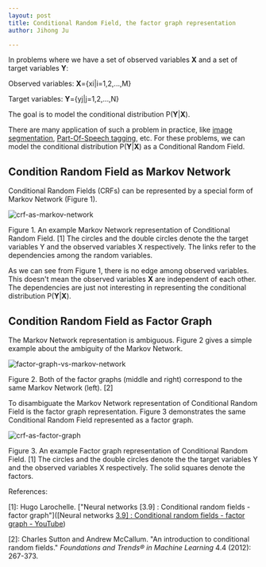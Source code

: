 ```yaml
---
layout: post
title: Conditional Random Field, the factor graph representation
author: Jihong Ju

---
```


In problems where we have a set of observed variables **X** and a set of target variables **Y**: 

Observed variables: **X**={xi|i=1,2,...,M}

Target variables: **Y**={yj|j=1,2,...,N}

The goal is to model the conditional distribution P(**Y**\|**X**). 



There are many application of such a problem in practice, like [image segmentation](https://en.wikipedia.org/wiki/Image_segmentation), [Part-Of-Speech tagging](https://en.wikipedia.org/wiki/Part-of-speech_tagging), etc. For these problems, we can model the conditional distribution P(**Y**\|**X**) as a Conditional Random Field.



## Condition Random Field as Markov Network

Conditional Random Fields (CRFs) can be represented by a special form of Markov Network (Figure 1).

![crf-as-markov-network](https://www.dropbox.com/s/m1fa744wr6uz8i7/crf-as-markov-network.png?dl=1)

Figure 1. An example Markov Network representation of Conditional Random Field. [1] The circles and the double circles denote the the target variables Y and the observed variables X respectively. The links refer to the dependencies among the random variables. 

As we can see from Figure 1, there is no edge among observed variables. This doesn't mean the observed variables **X** are independent of each other. The dependencies are just not interesting in representing the conditional distribution P(**Y**\|**X**).



## Condition Random Field as Factor Graph

The Markov Network representation is ambiguous. Figure 2 gives a simple example about the ambiguity of the Markov Network.

![factor-graph-vs-markov-network](https://www.dropbox.com/s/g5h9szgsx0u0iry/factor-graph-vs-markov-network.png?dl=1)

Figure 2. Both of the factor graphs (middle and right) correspond to the same Markov Network (left). [2]

To disambiguate the Markov Network representation of Conditional Random Field is the factor graph representation. Figure 3 demonstrates the same Conditional Random Field represented as a factor graph.

![crf-as-factor-graph](https://www.dropbox.com/s/uux4f4ye594lcqz/crf-as-factor-graph.png?dl=1)

Figure 3. An example Factor graph representation of Conditional Random Field. [1] The circles and the double circles denote the the target variables Y and the observed variables X respectively. The solid squares denote the factors. 



References:

\[1\]: Hugo Larochelle. ["Neural networks [3.9] : Conditional random fields - factor graph"]([Neural networks [3.9\] : Conditional random fields - factor graph - YouTube](https://www.youtube.com/watch?v=Q5GTCHVsHXY))

\[2\]: Charles Sutton and Andrew McCallum. "An introduction to conditional random fields." *Foundations and Trends® in Machine Learning* 4.4 (2012): 267-373.

